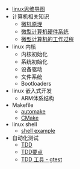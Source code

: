 

* [ linux思维导图 ](./linux_guide.md)
* 计算机相关知识
    * [ 微机原理 ](./microcomputer_theory.md)
    * [微型计算机硬件系统](http://wjyl.csxupt.com/wjyl/OnlineClass/1.4.html)
    * [微型计算机的工作过程](http://wjyl.csxupt.com/wjyl/OnlineClass/1.5.html)
* linux 内核
    * 内核初始化
    * 系统初始化
    * 设备驱动
    * 文件系统
    * Bootloaders
* linux 嵌入式开发
    * ARM体系结构
* Makefile
    * [ automake ](./automake.md)
    * [ CMake ](./CMake.md)
* linux shell
    * [ shell example ](./shell_example.md)
* 自动化测试
    * [ TDD ](./TDD.md)
    * [ TDD要点 ](./TDD_tips.md)
    * [ TDD 工具 - gtest ](./TDD_gtest.md)

